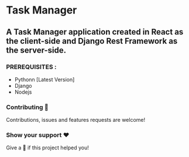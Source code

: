 # Task Manager

## A Task Manager application created in React as the client-side and Django Rest Framework as the server-side.

### PREREQUISITES :
- Pythonn [Latest Version]
- Django
- Nodejs

### Contributing 💚
Contributions, issues and features requests are welcome!

### Show your support ❤️
Give a 🌟 if this project helped you!
